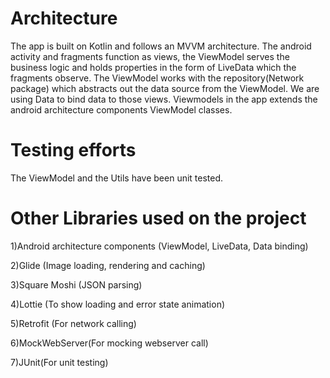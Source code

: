 # Architecture

The app is built on Kotlin and follows an MVVM architecture. The android activity and fragments function as views, the ViewModel serves the business logic and holds properties in the form of LiveData which the fragments observe.
The ViewModel works with the repository(Network package) which abstracts out the data source from the ViewModel.
We are using Data to bind data to those views.
Viewmodels in the app extends the android architecture components ViewModel classes. 


# Testing efforts
The ViewModel and the Utils have been unit tested.


# Other Libraries used on the project

1)Android architecture components (ViewModel, LiveData, Data binding)

2)Glide (Image loading, rendering and caching)

3)Square Moshi (JSON parsing)

4)Lottie (To show loading and error state animation)

5)Retrofit (For network calling)

6)MockWebServer(For mocking webserver call)

7)JUnit(For unit testing)

